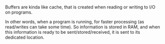 Buffers are kinda like cache, that is created when reading or writing to I/O on programs. 

In other words, when a program is running, for faster processing (as read/writes can take some time). So information is stored in RAM, and when this information is ready to be sent/stored/received, it is sent to its dedicated location.